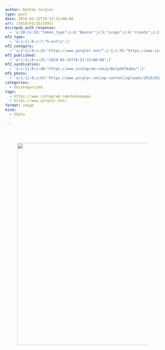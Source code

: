 ```yaml
---
author: Nathan Yergler
type: post
date: 2019-03-15T19:53:31+00:00
url: /2019/03/15/3597/
micropub_auth_response:
  - 'a:10:{s:10:"token_type";s:6:"Bearer";s:5:"scope";s:6:"create";s:2:"me";s:24:"https://www.yergler.net/";s:9:"issued_by";s:51:"https://www.yergler.net/wp-json/indieauth/1.0/token";s:9:"client_id";s:24:"https://ownyourgram.com/";s:11:"client_name";s:11:"OwnYourGram";s:11:"client_icon";s:35:"https://ownyourgram.com/favicon.ico";s:9:"issued_at";i:1548307572;s:4:"user";i:2;s:13:"last_accessed";i:1552680960;}'
mf2_type:
  - 'a:1:{i:0;s:7:"h-entry";}'
mf2_category:
  - 'a:2:{i:0;s:24:"https://www.yergler.net/";i:1;s:35:"https://www.instagram.com/bskumagai";}'
mf2_published:
  - 'a:1:{i:0;s:25:"2019-03-15T19:53:31+00:00";}'
mf2_syndication:
  - 'a:1:{i:0;s:40:"https://www.instagram.com/p/BvCpkmTAaOo/";}'
mf2_photo:
  - 'a:1:{i:0;s:63:"https://www.yergler.net/wp-content/uploads/2019/03/ig1LMMz7.jpg";}'
categories:
  - Uncategorized
tags:
  - https://www.instagram.com/bskumagai
  - https://www.yergler.net/
format: image
kind:
  - Photo

---
```

<section class="response"> <header> </header> 

<div data-carousel-extra='{"blog_id":1,"permalink":"https:\/\/www.yergler.net\/2019\/03\/15\/3597\/"}' id='gallery-33' class='gallery galleryid-3597 gallery-columns-1 gallery-size-large'>
  <figure class='gallery-item'> 
  
  <div class='gallery-icon landscape'>
    <a href='https://www.yergler.net/wp-content/uploads/2019/03/ig1LMMz7.jpg'><img width="660" height="660" src="https://www.yergler.net/wp-content/uploads/2019/03/ig1LMMz7-1024x1024.jpg" class="attachment-large size-large u-photo" alt="" loading="lazy" srcset="https://www.yergler.net/wp-content/uploads/2019/03/ig1LMMz7-1024x1024.jpg 1024w, https://www.yergler.net/wp-content/uploads/2019/03/ig1LMMz7-150x150.jpg 150w, https://www.yergler.net/wp-content/uploads/2019/03/ig1LMMz7-300x300.jpg 300w, https://www.yergler.net/wp-content/uploads/2019/03/ig1LMMz7-768x768.jpg 768w, https://www.yergler.net/wp-content/uploads/2019/03/ig1LMMz7-800x800.jpg 800w, https://www.yergler.net/wp-content/uploads/2019/03/ig1LMMz7-50x50.jpg 50w, https://www.yergler.net/wp-content/uploads/2019/03/ig1LMMz7.jpg 1080w" sizes="(max-width: 660px) 100vw, 660px" data-attachment-id="3598" data-permalink="https://www.yergler.net/2019/03/15/3597/ig1lmmz7/" data-orig-file="https://www.yergler.net/wp-content/uploads/2019/03/ig1LMMz7.jpg" data-orig-size="1080,1080" data-comments-opened="0" data-image-meta="{&quot;aperture&quot;:&quot;0&quot;,&quot;credit&quot;:&quot;&quot;,&quot;camera&quot;:&quot;&quot;,&quot;caption&quot;:&quot;&quot;,&quot;created_timestamp&quot;:&quot;0&quot;,&quot;copyright&quot;:&quot;&quot;,&quot;focal_length&quot;:&quot;0&quot;,&quot;iso&quot;:&quot;0&quot;,&quot;shutter_speed&quot;:&quot;0&quot;,&quot;title&quot;:&quot;&quot;,&quot;orientation&quot;:&quot;0&quot;}" data-image-title="ig1LMMz7" data-image-description="" data-image-caption="" data-medium-file="https://www.yergler.net/wp-content/uploads/2019/03/ig1LMMz7-300x300.jpg" data-large-file="https://www.yergler.net/wp-content/uploads/2019/03/ig1LMMz7-1024x1024.jpg" /></a>
  </div></figure>
</div></section>